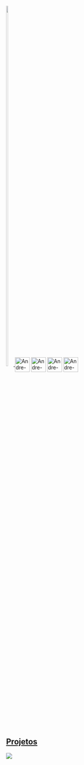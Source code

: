 <!-- INFORMAÇÕES DO PERFIL -->
  <div style="display: inline-block"> <br> 
    <a href="https://github.com/andre-fe-santana">
    <img height="50%" src="https://github-readme-stats.vercel.app/api?username=andre-fe-santana&show_icons=true&theme=tokyonight&repo=github-readme-stats">
  </div>
  
  <div style="display: inline-block"> <br> 
    <img align="center" alt="Andre-PHP" height=40 width=40 src="https://cdn.jsdelivr.net/gh/devicons/devicon/icons/php/php-original.svg">
    <img align="center" alt="Andre-MySQL" height=40 width=40 src="https://cdn.jsdelivr.net/gh/devicons/devicon/icons/mysql/mysql-original.svg">
    <img align="center" alt="Andre-JavaScript" height=40 width=40 src="https://cdn.jsdelivr.net/gh/devicons/devicon/icons/javascript/javascript-original.svg">
    <img align="center" alt="Andre-JavaScript" height=40 width=40 src="https://cdn.jsdelivr.net/gh/devicons/devicon/icons/python/python-original.svg">
  </div>
 
## Projetos
<a href="https://github.com/Agendadoestudante/AgendaISERJ">
  <img align="center" src="https://github-readme-stats.vercel.app/api/pin/?username=Agendadoestudante&repo=AgendaISERJ&theme=tokyonight" />
</a>

